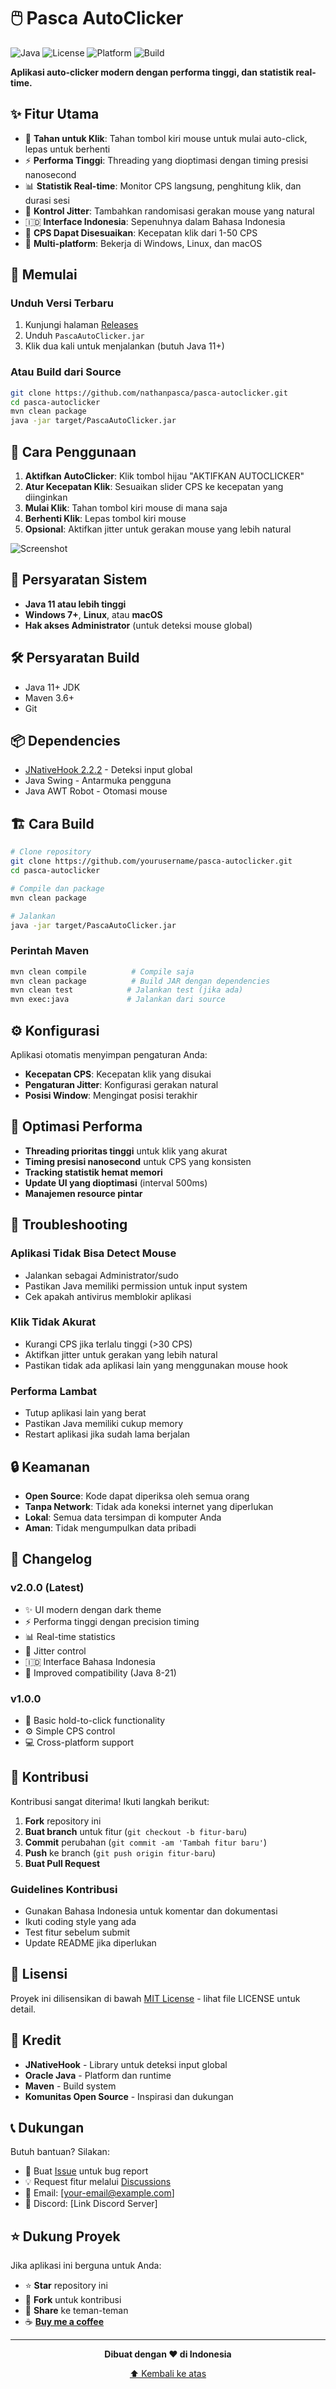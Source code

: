 # 🖱️ Pasca AutoClicker

![Java](https://img.shields.io/badge/Java-11+-orange.svg)
![License](https://img.shields.io/badge/License-MIT-blue.svg)
![Platform](https://img.shields.io/badge/Platform-Windows%20%7C%20Linux%20%7C%20macOS-lightgrey.svg)
![Build](https://img.shields.io/badge/Build-Maven-red.svg)

**Aplikasi auto-clicker modern dengan performa tinggi, dan statistik real-time.**

## ✨ Fitur Utama

- 🎯 **Tahan untuk Klik**: Tahan tombol kiri mouse untuk mulai auto-click, lepas untuk berhenti
- ⚡ **Performa Tinggi**: Threading yang dioptimasi dengan timing presisi nanosecond
- 📊 **Statistik Real-time**: Monitor CPS langsung, penghitung klik, dan durasi sesi
- 🎲 **Kontrol Jitter**: Tambahkan randomisasi gerakan mouse yang natural
- 🇮🇩 **Interface Indonesia**: Sepenuhnya dalam Bahasa Indonesia
- 🔧 **CPS Dapat Disesuaikan**: Kecepatan klik dari 1-50 CPS
- 💾 **Multi-platform**: Bekerja di Windows, Linux, dan macOS

## 🚀 Memulai

### Unduh Versi Terbaru
1. Kunjungi halaman [Releases](../../releases)
2. Unduh `PascaAutoClicker.jar`
3. Klik dua kali untuk menjalankan (butuh Java 11+)

### Atau Build dari Source
```bash
git clone https://github.com/nathanpasca/pasca-autoclicker.git
cd pasca-autoclicker
mvn clean package
java -jar target/PascaAutoClicker.jar
```

## 📖 Cara Penggunaan

1. **Aktifkan AutoClicker**: Klik tombol hijau "AKTIFKAN AUTOCLICKER"
2. **Atur Kecepatan Klik**: Sesuaikan slider CPS ke kecepatan yang diinginkan
3. **Mulai Klik**: Tahan tombol kiri mouse di mana saja
4. **Berhenti Klik**: Lepas tombol kiri mouse
5. **Opsional**: Aktifkan jitter untuk gerakan mouse yang lebih natural

![Screenshot](screenshot.png)

## 🔧 Persyaratan Sistem

- **Java 11 atau lebih tinggi**
- **Windows 7+**, **Linux**, atau **macOS**
- **Hak akses Administrator** (untuk deteksi mouse global)

## 🛠️ Persyaratan Build

- Java 11+ JDK
- Maven 3.6+
- Git

## 📦 Dependencies

- [JNativeHook 2.2.2](https://github.com/kwhat/jnativehook) - Deteksi input global
- Java Swing - Antarmuka pengguna
- Java AWT Robot - Otomasi mouse

## 🏗️ Cara Build

```bash
# Clone repository
git clone https://github.com/yourusername/pasca-autoclicker.git
cd pasca-autoclicker

# Compile dan package
mvn clean package

# Jalankan
java -jar target/PascaAutoClicker.jar
```

### Perintah Maven
```bash
mvn clean compile          # Compile saja
mvn clean package          # Build JAR dengan dependencies
mvn clean test            # Jalankan test (jika ada)
mvn exec:java             # Jalankan dari source
```

## ⚙️ Konfigurasi

Aplikasi otomatis menyimpan pengaturan Anda:
- **Kecepatan CPS**: Kecepatan klik yang disukai
- **Pengaturan Jitter**: Konfigurasi gerakan natural
- **Posisi Window**: Mengingat posisi terakhir

## 🎯 Optimasi Performa

- **Threading prioritas tinggi** untuk klik yang akurat
- **Timing presisi nanosecond** untuk CPS yang konsisten
- **Tracking statistik hemat memori**
- **Update UI yang dioptimasi** (interval 500ms)
- **Manajemen resource pintar**

## 🐛 Troubleshooting

### Aplikasi Tidak Bisa Detect Mouse
- Jalankan sebagai Administrator/sudo
- Pastikan Java memiliki permission untuk input system
- Cek apakah antivirus memblokir aplikasi

### Klik Tidak Akurat
- Kurangi CPS jika terlalu tinggi (>30 CPS)
- Aktifkan jitter untuk gerakan yang lebih natural
- Pastikan tidak ada aplikasi lain yang menggunakan mouse hook

### Performa Lambat
- Tutup aplikasi lain yang berat
- Pastikan Java memiliki cukup memory
- Restart aplikasi jika sudah lama berjalan

## 🔒 Keamanan

- **Open Source**: Kode dapat diperiksa oleh semua orang
- **Tanpa Network**: Tidak ada koneksi internet yang diperlukan
- **Lokal**: Semua data tersimpan di komputer Anda
- **Aman**: Tidak mengumpulkan data pribadi

## 📝 Changelog

### v2.0.0 (Latest)
- ✨ UI modern dengan dark theme
- ⚡ Performa tinggi dengan precision timing
- 📊 Real-time statistics
- 🎲 Jitter control
- 🇮🇩 Interface Bahasa Indonesia
- 🔧 Improved compatibility (Java 8-21)

### v1.0.0
- 🎯 Basic hold-to-click functionality
- ⚙️ Simple CPS control
- 💻 Cross-platform support

## 🤝 Kontribusi

Kontribusi sangat diterima! Ikuti langkah berikut:

1. **Fork** repository ini
2. **Buat branch** untuk fitur (`git checkout -b fitur-baru`)
3. **Commit** perubahan (`git commit -am 'Tambah fitur baru'`)
4. **Push** ke branch (`git push origin fitur-baru`)
5. **Buat Pull Request**

### Guidelines Kontribusi
- Gunakan Bahasa Indonesia untuk komentar dan dokumentasi
- Ikuti coding style yang ada
- Test fitur sebelum submit
- Update README jika diperlukan

## 📄 Lisensi

Proyek ini dilisensikan di bawah [MIT License](LICENSE) - lihat file LICENSE untuk detail.

## 🙏 Kredit

- **JNativeHook** - Library untuk deteksi input global
- **Oracle Java** - Platform dan runtime
- **Maven** - Build system
- **Komunitas Open Source** - Inspirasi dan dukungan

## 📞 Dukungan

Butuh bantuan? Silakan:
- 🐛 Buat [Issue](../../issues) untuk bug report
- 💡 Request fitur melalui [Discussions](../../discussions)
- 📧 Email: [your-email@example.com]
- 💬 Discord: [Link Discord Server]

## ⭐ Dukung Proyek

Jika aplikasi ini berguna untuk Anda:
- ⭐ **Star** repository ini
- 🍴 **Fork** untuk kontribusi
- 📢 **Share** ke teman-teman
- ☕ **[Buy me a coffee](https://buymeacoffee.com/yourname)**

---

<div align="center">

**Dibuat dengan ❤️ di Indonesia**

[⬆ Kembali ke atas](#-pasca-autoclicker)

</div>
